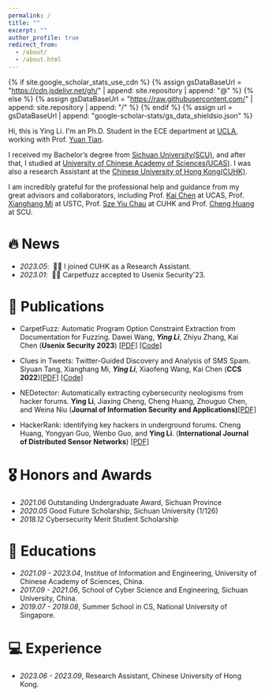 ```yaml
---
permalink: /
title: ""
excerpt: ""
author_profile: true
redirect_from: 
  - /about/
  - /about.html
---
```


{% if site.google_scholar_stats_use_cdn %}
{% assign gsDataBaseUrl = "https://cdn.jsdelivr.net/gh/" | append: site.repository | append: "@" %}
{% else %}
{% assign gsDataBaseUrl = "https://raw.githubusercontent.com/" | append: site.repository | append: "/" %}
{% endif %}
{% assign url = gsDataBaseUrl | append: "google-scholar-stats/gs_data_shieldsio.json" %}

<span class='anchor' id='about-me'></span>

Hi, this is Ying Li. I'm an  Ph.D. Student in the ECE department at [UCLA](https://www.ee.ucla.edu/), working with Prof. [Yuan Tian](https://www.ytian.info/). 

I received my Bachelor’s degree from [Sichuan University(SCU)](https://en.scu.edu.cn/), and after that, I studied at [University of Chinese Academy of Sciences(UCAS)](https://english.ucas.ac.cn/). I was also a research Assistant at the [Chinese University of Hong Kong(CUHK)](https://www.cuhk.edu.hk/). 

I am incredibly grateful for the professional help and guidance from my great advisors and collaborators, including Prof. [Kai Chen](http://kaichen.org/) at UCAS, Prof. [Xianghang Mi](https://xianghang.me/) at USTC, Prof. [Sze Yiu Chau](https://szeyiuchau.github.io/) at CUHK and Prof. [Cheng Huang](https://chenghuang.org/) at SCU.

<!-- Things will go more later. -->
<!-- I am broadly interested in the data-driven security, IoT security, and program analysis. -->

# 🔥 News
- *2023.05*: &nbsp;🎉🎉 I joined CUHK as a Research Assistant.
- *2023.01*: &nbsp;🎉🎉 Carpetfuzz accepted to Usenix Security'23.
<!-- - *2022.02*: &nbsp;🎉🎉 Lorem ipsum dolor sit amet, consectetur adipiscing elit. Vivamus ornare aliquet ipsum, ac tempus justo dapibus sit amet.  -->

# 📝 Publications 

-  CarpetFuzz: Automatic Program Option Constraint Extraction from Documentation for Fuzzing. Dawei Wang, ***Ying Li***, Zhiyu Zhang, Kai Chen (**Usenix Security 2023**) [[PDF]](https://www.usenix.org/conference/usenixsecurity23/presentation/wang-dawei) [[Code]](https://github.com/waugustus/CarpetFuzz)
  
-  Clues in Tweets: Twitter-Guided Discovery and Analysis of SMS Spam. Siyuan Tang, Xianghang Mi,  ***Ying Li***, Xiaofeng Wang, Kai Chen (**CCS 2022**)[[PDF]](https://dl.acm.org/doi/abs/10.1145/3548606.3559351) [[Code]](https://sites.google.com/view/twitterspamsms)

-  NEDetector: Automatically extracting cybersecurity neologisms from hacker forums. **Ying Li**, Jiaxing Cheng, Cheng Huang, Zhouguo Chen, and Weina Niu (**Journal of Information Security and Applications)**[[PDF]](https://www.sciencedirect.com/science/article/abs/pii/S2214212621000302)

-  HackerRank: identifying key hackers in underground forums. Cheng Huang, Yongyan Guo, Wenbo Guo, and **Ying Li**. (**International Journal of Distributed Sensor Networks**) [[PDF]](https://journals.sagepub.com/doi/pdf/10.1177/15501477211015145)


# 🎖 Honors and Awards
- *2021.06* Outstanding Undergraduate Award, Sichuan Province
- *2020.05* Good Future Scholarship, Sichuan University (1/126)
- *2018.12* Cybersecurity Merit Student Scholarship

# 📖 Educations
- *2021.09 - 2023.04*, Institue of Information and Engineering, University of Chinese Academy of Sciences, China.
- *2017.09 - 2021.06*, School of Cyber Science and Engineering, Sichuan University, China.
- *2019.07 - 2019.08*, Summer School in CS, National University of Singapore.


# 💻 Experience
- *2023.06 - 2023.09*, Research Assistant, Chinese University of Hong Kong.